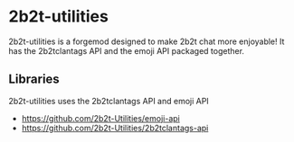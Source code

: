 # 2b2t-utilities
2b2t-utilities is a forgemod designed to make 2b2t chat more enjoyable! It has the 2b2tclantags API and the emoji API packaged together.

## Libraries
2b2t-utilities uses the 2b2tclantags API and emoji API
- https://github.com/2b2t-Utilities/emoji-api
- https://github.com/2b2t-Utilities/2b2tclantags-api
